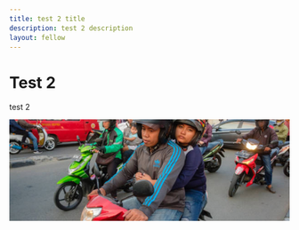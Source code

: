 ```yaml
---
title: test 2 title
description: test 2 description
layout: fellow
---
```


# Test 2
test 2

![test test](./testimage.png)
